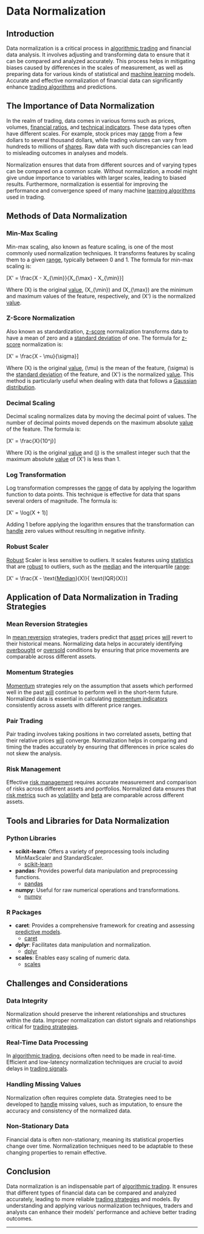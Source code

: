 # Data Normalization

## Introduction
Data normalization is a critical process in [algorithmic trading](../a/algorithmic_trading.md) and financial data analysis. It involves adjusting and transforming data to ensure that it can be compared and analyzed accurately. This process helps in mitigating biases caused by differences in the scales of measurement, as well as preparing data for various kinds of statistical and [machine learning](../m/machine_learning.md) models. Accurate and effective normalization of financial data can significantly enhance [trading algorithms](../t/trading_algorithms.md) and predictions.

## The Importance of Data Normalization
In the realm of trading, data comes in various forms such as prices, volumes, [financial ratios](../f/financial_ratios.md), and [technical indicators](../t/technical_indicators.md). These data types often have different scales. For example, stock prices may [range](../r/range.md) from a few dollars to several thousand dollars, while trading volumes can vary from hundreds to millions of [shares](../s/shares.md). Raw data with such discrepancies can lead to misleading outcomes in analyses and models.

Normalization ensures that data from different sources and of varying types can be compared on a common scale. Without normalization, a model might give undue importance to variables with larger scales, leading to biased results. Furthermore, normalization is essential for improving the performance and convergence speed of many machine [learning algorithms](../l/learning_algorithms_in_trading.md) used in trading.

## Methods of Data Normalization

### Min-Max Scaling
Min-max scaling, also known as feature scaling, is one of the most commonly used normalization techniques. It transforms features by scaling them to a given [range](../r/range.md), typically between 0 and 1. The formula for min-max scaling is:

\[X' = \frac{X - X_{\min}}{X_{\max} - X_{\min}}\]

Where \(X\) is the original [value](../v/value.md), \(X_{\min}\) and \(X_{\max}\) are the minimum and maximum values of the feature, respectively, and \(X'\) is the normalized [value](../v/value.md).

### Z-Score Normalization
Also known as standardization, [z-score](../z/z-score.md) normalization transforms data to have a mean of zero and a [standard deviation](../s/standard_deviation.md) of one. The formula for [z-score](../z/z-score.md) normalization is:

\[X' = \frac{X - \mu}{\sigma}\]

Where \(X\) is the original [value](../v/value.md), \(\mu\) is the mean of the feature, \(\sigma\) is the [standard deviation](../s/standard_deviation.md) of the feature, and \(X'\) is the normalized [value](../v/value.md). This method is particularly useful when dealing with data that follows a [Gaussian distribution](../g/gaussian_distribution.md).

### Decimal Scaling
Decimal scaling normalizes data by moving the decimal point of values. The number of decimal points moved depends on the maximum absolute [value](../v/value.md) of the feature. The formula is:

\[X' = \frac{X}{10^j}\]

Where \(X\) is the original [value](../v/value.md) and \(j\) is the smallest integer such that the maximum absolute [value](../v/value.md) of \(X'\) is less than 1.

### Log Transformation
Log transformation compresses the [range](../r/range.md) of data by applying the logarithm function to data points. This technique is effective for data that spans several orders of magnitude. The formula is:

\[X' = \log(X + 1)\]

Adding 1 before applying the logarithm ensures that the transformation can [handle](../h/handle.md) zero values without resulting in negative infinity.

### Robust Scaler
[Robust](../r/robust.md) Scaler is less sensitive to outliers. It scales features using [statistics](../s/statistics.md) that are [robust](../r/robust.md) to outliers, such as the [median](../m/median.md) and the interquartile [range](../r/range.md):

\[X' = \frac{X - \text{[Median](../m/median.md)}(X)}{ \text{IQR}(X)}\]

## Application of Data Normalization in Trading Strategies

### Mean Reversion Strategies
In [mean reversion](../m/mean_reversion.md) strategies, traders predict that [asset](../a/asset.md) prices [will](../w/will.md) revert to their historical means. Normalizing data helps in accurately identifying [overbought](../o/overbought.md) or [oversold](../o/oversold.md) conditions by ensuring that price movements are comparable across different assets.

### Momentum Strategies
[Momentum](../m/momentum.md) strategies rely on the assumption that assets which performed well in the past [will](../w/will.md) continue to perform well in the short-term future. Normalized data is essential in calculating [momentum indicators](../m/momentum_indicators.md) consistently across assets with different price ranges.

### Pair Trading
Pair trading involves taking positions in two correlated assets, betting that their relative prices [will](../w/will.md) converge. Normalization helps in comparing and timing the trades accurately by ensuring that differences in price scales do not skew the analysis.

### Risk Management
Effective [risk management](../r/risk_management.md) requires accurate measurement and comparison of risks across different assets and portfolios. Normalized data ensures that [risk metrics](../r/risk_metrics.md) such as [volatility](../v/volatility.md) and [beta](../b/beta.md) are comparable across different assets.

## Tools and Libraries for Data Normalization

### Python Libraries
- **scikit-learn**: Offers a variety of preprocessing tools including MinMaxScaler and StandardScaler.
  - [scikit-learn](https://scikit-learn.org)
- **pandas**: Provides powerful data manipulation and preprocessing functions.
  - [pandas](https://pandas.pydata.org)
- **numpy**: Useful for raw numerical operations and transformations.
  - [numpy](https://numpy.org)

### R Packages
- **caret**: Provides a comprehensive framework for creating and assessing [predictive models](../p/predictive_models_in_trading.md).
  - [caret](https://topepo.github.io/caret/)
- **dplyr**: Facilitates data manipulation and normalization.
  - [dplyr](https://dplyr.tidyverse.org)
- **scales**: Enables easy scaling of numeric data.
  - [scales](https://scales.r-lib.org)

## Challenges and Considerations

### Data Integrity
Normalization should preserve the inherent relationships and structures within the data. Improper normalization can distort signals and relationships critical for [trading strategies](../t/trading_strategies.md).

### Real-Time Data Processing
In [algorithmic trading](../a/algorithmic_trading.md), decisions often need to be made in real-time. Efficient and low-latency normalization techniques are crucial to avoid delays in [trading signals](../t/trading_signals.md).

### Handling Missing Values
Normalization often requires complete data. Strategies need to be developed to [handle](../h/handle.md) missing values, such as imputation, to ensure the accuracy and consistency of the normalized data.

### Non-Stationary Data
Financial data is often non-stationary, meaning its statistical properties change over time. Normalization techniques need to be adaptable to these changing properties to remain effective.

## Conclusion
Data normalization is an indispensable part of [algorithmic trading](../a/algorithmic_trading.md). It ensures that different types of financial data can be compared and analyzed accurately, leading to more reliable [trading strategies](../t/trading_strategies.md) and models. By understanding and applying various normalization techniques, traders and analysts can enhance their models' performance and achieve better trading outcomes.

---